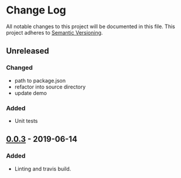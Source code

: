 # Change Log
All notable changes to this project will be documented in this file.
This project adheres to [Semantic Versioning](http://semver.org/).

## Unreleased
### Changed
* path to package.json
* refactor into source directory
* update demo

### Added
* Unit tests

## [0.0.3] - 2019-06-14
### Added
* Linting and travis build.

[0.0.3]: https://github.com/koopjs/koop-output-vector-tiles/releases/tag/v1.0.0